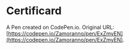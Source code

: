 # Certificard

A Pen created on CodePen.io. Original URL: [https://codepen.io/Zamoranno/pen/ExZmyEN](https://codepen.io/Zamoranno/pen/ExZmyEN).


